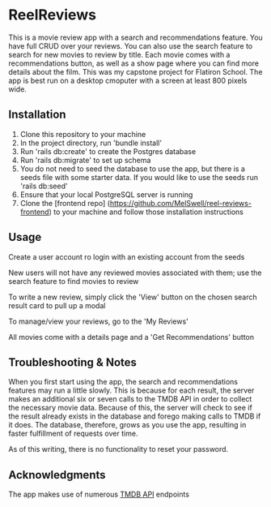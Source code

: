 # ReelReviews

This is a movie review app with a search and recommendations feature. You have full CRUD over your reviews. You can also use the search feature to search for new movies to review by title. Each movie comes with a recommendations button, as well as a show page where you can find more details about the film. This was my capstone project for Flatiron School. The app is best run on a desktop cmoputer with a screen at least 800 pixels wide.

## Installation

1) Clone this repository to your machine
2) In the project directory, run 'bundle install'
3) Run 'rails db:create' to create the Postgres database
4) Run 'rails db:migrate' to set up schema
5) You do not need to seed the database to use the app, but there is a seeds file with some starter data. If you would like to use the seeds run 'rails db:seed'
6) Ensure that your local PostgreSQL server is running
7) Clone the [frontend repo] (https://github.com/MelSwell/reel-reviews-frontend) to your machine and follow those installation instructions

## Usage

Create a user account ro login with an existing account from the seeds

New users will not have any reviewed movies associated with them; use the search feature to find movies to review

To write a new review, simply click the 'View' button on the chosen search result card to pull up a modal

To manage/view your reviews, go to the 'My Reviews'

All movies come with a details page and a 'Get Recommendations' button

## Troubleshooting & Notes

When you first start using the app, the search and recommendations features may run a little slowly. This is because for each result, the server makes an additional six or seven calls to the TMDB API in order to collect the necessary movie data. Because of this, the server will check to see if the result already exists in the database and forego making calls to TMDB if it does. The database, therefore, grows as you use the app, resulting in faster fulfillment of requests over time. 

As of this writing, there is no functionality to reset your password. 

## Acknowledgments

The app makes use of numerous [TMDB API](https://developers.themoviedb.org/3/getting-started/introduction) endpoints